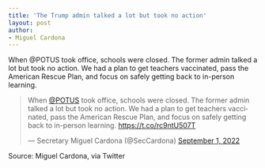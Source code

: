 ```yaml
---
title: 'The Trump admin talked a lot but took no action'
layout: post
author:
- Miguel Cardona
---
```


When @POTUS took office, schools were closed. The former admin talked a lot but took no action. We had a plan to get teachers vaccinated, pass the American Rescue Plan, and focus on safely getting back to in-person learning.

<blockquote class="twitter-tweet"><p lang="en" dir="ltr">When <a href="https://twitter.com/POTUS?ref_src=twsrc%5Etfw">@POTUS</a> took office, schools were closed. The former admin talked a lot but took no action. We had a plan to get teachers vaccinated, pass the American Rescue Plan, and focus on safely getting back to in-person learning. <a href="https://t.co/rc9ntU507T">https://t.co/rc9ntU507T</a></p>&mdash; Secretary Miguel Cardona (@SecCardona) <a href="https://twitter.com/SecCardona/status/1565338637629173760?ref_src=twsrc%5Etfw">September 1, 2022</a></blockquote> <script async src="https://platform.twitter.com/widgets.js" charset="utf-8"></script>

Source: Miguel Cardona, via Twitter
